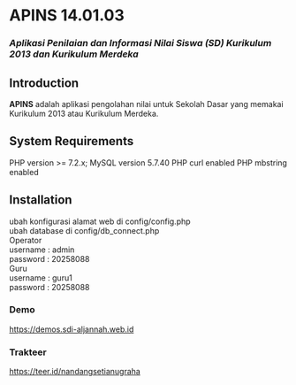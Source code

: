 # APINS 14.01.03
### <i>Aplikasi Penilaian dan Informasi Nilai Siswa (SD) Kurikulum 2013 dan Kurikulum Merdeka</i>

## Introduction
<strong>APINS</strong> adalah aplikasi pengolahan nilai untuk Sekolah Dasar yang memakai Kurikulum 2013 atau Kurikulum Merdeka.

## System Requirements
PHP version >= 7.2.x;
MySQL version 5.7.40
PHP curl enabled
PHP mbstring enabled

## Installation
ubah konfigurasi alamat web di config/config.php<br/>
ubah database di config/db_connect.php<br/>
Operator<br/>
username : admin<br/>
password : 20258088<br/>
Guru<br/>
username : guru1<br/>
password : 20258088<br/>

### Demo
https://demos.sdi-aljannah.web.id

### Trakteer
https://teer.id/nandangsetianugraha

